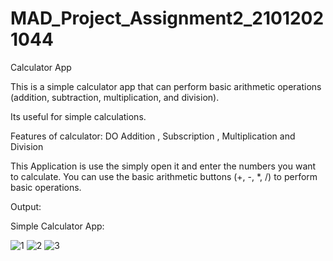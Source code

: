 # MAD_Project_Assignment2_21012021044

Calculator App

This is a simple calculator app that can perform basic arithmetic operations (addition, subtraction, multiplication, and division).

Its useful for simple calculations.

Features of calculator: DO Addition , Subscription , Multiplication and Division

This Application is use the simply open it and enter the numbers you want to calculate. You can use the basic arithmetic buttons (+, -, *, /) to perform basic operations.

Output:

Simple Calculator App:

![1](https://github.com/ashvinikushwaha11/MAD_Project_Assignment2_21012021044/assets/97504765/cf9fe32b-db79-4674-832e-2157d654f3ab)
![2](https://github.com/ashvinikushwaha11/MAD_Project_Assignment2_21012021044/assets/97504765/1140afc0-f82a-4ec5-916f-65393a89a50f)
![3](https://github.com/ashvinikushwaha11/MAD_Project_Assignment2_21012021044/assets/97504765/f2657129-7621-426f-8d32-79478116d22b)
